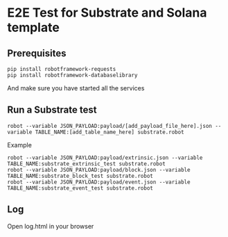 # E2E Test for Substrate and Solana template

## Prerequisites
```
pip install robotframework-requests
pip install robotframework-databaselibrary
```
And make sure you have started all the services 

## Run a Substrate test
```
robot --variable JSON_PAYLOAD:payload/[add_payload_file_here].json --variable TABLE_NAME:[add_table_name_here] substrate.robot
```
Example
```
robot --variable JSON_PAYLOAD:payload/extrinsic.json --variable TABLE_NAME:substrate_extrinsic_test substrate.robot 
robot --variable JSON_PAYLOAD:payload/block.json --variable TABLE_NAME:substrate_block_test substrate.robot 
robot --variable JSON_PAYLOAD:payload/event.json --variable TABLE_NAME:substrate_event_test substrate.robot 
```

## Log
Open log.html in your browser